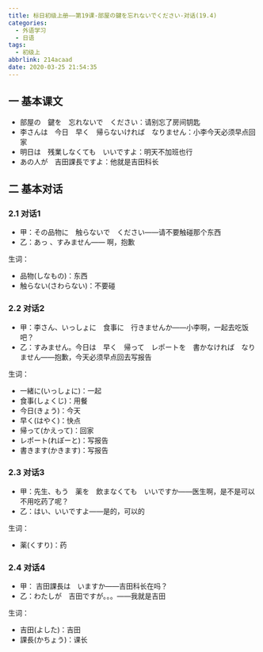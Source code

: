 ```yaml
---
title: 标日初级上册——第19课-部屋の鍵を忘れないでください-对话(19.4)
categories:
  - 外语学习
  - 日语
tags:
  - 初级上
abbrlink: 214acaad
date: 2020-03-25 21:54:35
---
```

## 一 基本课文

* 部屋の　鍵を　忘れないで　ください：请别忘了房间钥匙
* 李さんは　今日　早く　帰らないければ　なりません：小李今天必须早点回家
* 明日は　残業しなくても　いいですよ：明天不加班也行
* あの人が　吉田課長ですよ：他就是吉田科长

<!--more-->

## 二 基本对话

### 2.1 对话1

* 甲：その品物に　触らないで　ください——请不要触碰那个东西
* 乙：あっ 、すみません—— 啊，抱歉


生词：  

* 品物(しなもの)：东西
* 触らない(さわらない)：不要碰

### 2.2 对话2

* 甲：李さん、いっしょに　食事に　行きませんか——小李啊，一起去吃饭吧？
* 乙：すみません。今日は　早く　帰って　レポートを　書かなければ　なりません——抱歉，今天必须早点回去写报告

生词：  

* 一緒に(いっしょに)：一起
* 食事(しょくじ)：用餐
* 今日(きょう)：今天
* 早く(はやく)：快点
* 帰って(かえって)：回家
* レポート(れぽーと)：写报告
* 書きます(かきます)：写报告

### 2.3 对话3

* 甲：先生、もう　薬を　飲まなくても　いいですか——医生啊，是不是可以不用吃药了呢？
* 乙：はい、いいですよ——是的，可以的

生词：  

* 薬(くすり)：药

### 2.4 对话4

* 甲： 吉田課長は　いますか——吉田科长在吗？
* 乙：わたしが　吉田ですが。。。——我就是吉田

生词：  

* 吉田(よした)：吉田
* 課長(かちょう)：课长
